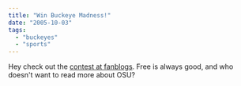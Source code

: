 ```yaml
---
title: "Win Buckeye Madness!"
date: "2005-10-03"
tags: 
  - "buckeyes"
  - "sports"
---
```


Hey check out the [contest at fanblogs](http://www.fanblogs.com//ohio_state/005819.php). Free is always good, and who doesn't want to read more about OSU?
